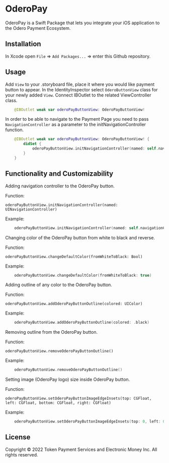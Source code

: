 # OderoPay

OderoPay is a Swift Package that lets you integrate your iOS application to the Odero Payment Ecosystem.

## Installation

In Xcode open `File` => `Add Packages...` => enter this Github repository.

## Usage

Add `View` to your .storyboard file, place it where you would like payment button to appear. In the
IdentityInspector select `OderoButtonView` class for your newly added `View`. Connect IBOutlet
to the related ViewController class.
 
```swift
    @IBOutlet weak var oderoPayButtonView: OderoPayButtonView!
```
In order to be able to navigate to the Payment Page you need to pass `NavigationController` as a parameter
to the initNavigationController function.

```swift
    @IBOutlet weak var oderoPayButtonView: OderoPayButtonView! {
        didSet {
            oderoPayButtonView.initNavigationController(named: self.navigationController!)
        }
    }
```

## Functionality and Customizability

Adding navigation controller to the OderoPay button.

Function:

`oderoPayButtonView.initNavigationController(named: UINavigationController)`

Example:

```swift
    oderoPayButtonView.initNavigationController(named: self.navigationController!)
```

Changing color of the OderoPay button from white to black and reverse.

Function:

`oderoPayButtonView.changeDefaultColor(fromWhiteToBlack: Bool)`

Example:

```swift
    oderoPayButtonView.changeDefaultColor(fromWhiteToBlack: true)
```

Adding outline of any color to the OderoPay button.

Function:

`oderoPayButtonView.addOderoPayButtonOutline(colored: UIColor)`

Example:

```swift
    oderoPayButtonView.addOderoPayButtonOutline(colored: .black)
```

Removing outline from the OderoPay button.

Function:

`oderoPayButtonView.removeOderoPayButtonOutline()`

Example:

```swift
    oderoPayButtonView.removeOderoPayButtonOutline()
```
      
Setting image (OderoPay logo) size inside OderoPay button.

Function:

`oderoPayButtonView.setOderoPayButtonImageEdgeInsets(top: CGFloat, left: CGFloat, bottom: CGFloat, right: CGFloat)`

Example:

```swift
    oderoPayButtonView.setOderoPayButtonImageEdgeInsets(top: 0, left: 0, bottom: -5, right: 5)
```

## License

Copyright © 2022 Token Payment Services and Electronic Money Inc. All rights reserved.
